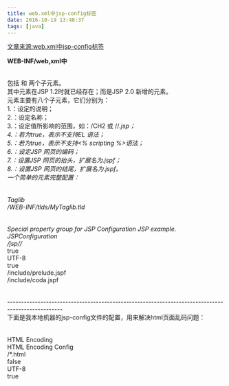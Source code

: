 ```yaml
---
title: web.xml中jsp-config标签
date: 2016-10-19 13:48:37
tags: [java]
---
```

[文章来源:web.xml中jsp-config标签](http://blog.csdn.net/u011229848/article/details/52858749)


**WEB-INF/web,xml中<jsp-config>**
<!--more-->
<br/><jsp-config> 包括<taglib> 和<jsp-property-group> 两个子元素。
<br/>其中<taglib>元素在JSP 1.2时就已经存在；而<jsp-property-group>是JSP 2.0 新增的元素。
<br/><jsp-property-group>元素主要有八个子元素，它们分别为：
<br/>1.<description>：设定的说明；
<br/>2.<display-name>：设定名称；
<br/>3.<url-pattern>：设定值所影响的范围，如：/CH2 或 //*.jsp；
<br/>4.<el-ignored>：若为true，表示不支持EL 语法；
<br/>5.<scripting-invalid>：若为true，表示不支持<% scripting %>语法；
<br/>6.<page-encoding>：设定JSP 网页的编码；
<br/>7.<include-prelude>：设置JSP 网页的抬头，扩展名为.jspf；
<br/>8.<include-coda>：设置JSP 网页的结尾，扩展名为.jspf。
<br/>一个简单的<jsp-config>元素完整配置：
<br/><jsp-config>
<br/><taglib>
<br/><taglib-uri>Taglib</taglib-uri>
<br/><taglib-location>/WEB-INF/tlds/MyTaglib.tld</taglib-location>
<br/></taglib>
<br/><jsp-property-group>
<br/><description>Special property group for JSP Configuration JSP example.</description>
<br/><display-name>JSPConfiguration</display-name>
<br/><url-pattern>/jsp//* </url-pattern>
<br/><el-ignored>true</el-ignored>
<br/><page-encoding>UTF-8</page-encoding>
<br/><scripting-invalid>true</scripting-invalid>
<br/><include-prelude>/include/prelude.jspf</include-prelude>
<br/><include-coda>/include/coda.jspf</include-coda>
<br/></jsp-property-group>
<br/></jsp-config>
<br/>--------------------------------------------------------------------------------------------------
<br/>下面是我本地机器的jsp-config文件的配置，用来解决html页面乱码问题：
<br/><jsp-config>
<br/><jsp-property-group>
<br/><description>HTML Encoding</description>
<br/><display-name>HTML Encoding Config</display-name>
<br/><url-pattern>/*.html</url-pattern>
<br/><el-ignored>false</el-ignored>
<br/><page-encoding>UTF-8</page-encoding>
<br/><scripting-invalid>true</scripting-invalid>
<br/></jsp-property-group>
<br/></jsp-config>